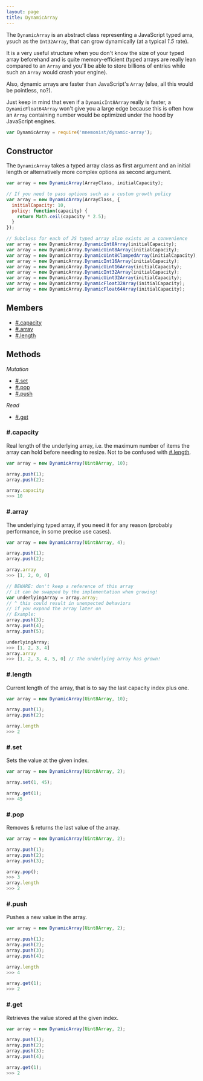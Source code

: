 ```yaml
---
layout: page
title: DynamicArray
---
```


The `DynamicArray` is an abstract class representing a JavaScript typed arra, ysuch as the `Int32Array`, that can grow dynamically (at a typical *1.5* rate).

It is a very useful structure when you don't know the size of your typed array beforehand and is quite memory-efficient (typed arrays are really lean compared to an `Array` and you'll be able to store billions of entries while such an `Array` would crash your engine).

Also, dynamic arrays are faster than JavaScript's `Array` (else, all this would be pointless, no?).

Just keep in mind that even if a `DynamicInt8Array` really is faster, a `DynamicFloat64Array` won't give you a large edge because this is often how an `Array` containing number would be optimized under the hood by JavaScript engines.

```js
var DynamicArray = require('mnemonist/dynamic-array');
```

## Constructor

The `DynamicArray` takes a typed array class as first argument and an initial length or alternatively more complex options as second argument.

```js
var array = new DynamicArray(ArrayClass, initialCapacity);

// If you need to pass options such as a custom growth policy
var array = new DynamicArray(ArrayClass, {
  initialCapacity: 10,
  policy: function(capacity) {
    return Math.ceil(capacity * 2.5);
  }
});

// Subclass for each of JS typed array also exists as a convenience
var array = new DynamicArray.DynamicInt8Array(initialCapacity);
var array = new DynamicArray.DynamicUint8Array(initialCapacity);
var array = new DynamicArray.DynamicUint8ClampedArray(initialCapacity);
var array = new DynamicArray.DynamicInt16Array(initialCapacity);
var array = new DynamicArray.DynamicUint16Array(initialCapacity);
var array = new DynamicArray.DynamicInt32Array(initialCapacity);
var array = new DynamicArray.DynamicUint32Array(initialCapacity);
var array = new DynamicArray.DynamicFloat32Array(initialCapacity);
var array = new DynamicArray.DynamicFloat64Array(initialCapacity);
```

## Members

* [#.capacity](#capacity)
* [#.array](#array)
* [#.length](#length)

## Methods

*Mutation*

* [#.set](#set)
* [#.pop](#pop)
* [#.push](#push)

*Read*

* [#.get](#get)

### #.capacity

Real length of the underlying array, i.e. the maximum number of items the array can hold before needing to resize. Not to be confused with [#.length](#length).

```js
var array = new DynamicArray(Uint8Array, 10);

array.push(1);
array.push(2);

array.capacity
>>> 10
```

### #.array

The underlying typed array, if you need it for any reason (probably performance, in some precise use cases).

```js
var array = new DynamicArray(Uint8Array, 4);

array.push(1);
array.push(2);

array.array
>>> [1, 2, 0, 0]

// BEWARE: don't keep a reference of this array
// it can be swapped by the implementation when growing!
var underlyingArray = array.array;
// ^ this could result in unexpected behaviors
// if you expand the array later on
// Example:
array.push(3);
array.push(4);
array.push(5);

underlyingArray;
>>> [1, 2, 3, 4]
array.array
>>> [1, 2, 3, 4, 5, 0] // The underlying array has grown!
```

### #.length

Current length of the array, that is to say the last capacity index plus one.

```js
var array = new DynamicArray(Uint8Array, 10);

array.push(1);
array.push(2);

array.length
>>> 2
```

### #.set

Sets the value at the given index.

```js
var array = new DynamicArray(Uint8Array, 2);

array.set(1, 45);

array.get(1);
>>> 45
```

### #.pop

Removes & returns the last value of the array.

```js
var array = new DynamicArray(Uint8Array, 2);

array.push(1);
array.push(2);
array.push(3);

array.pop();
>>> 3
array.length
>>> 2
```

### #.push

Pushes a new value in the array.

```js
var array = new DynamicArray(Uint8Array, 2);

array.push(1);
array.push(2);
array.push(3);
array.push(4);

array.length
>>> 4

array.get(1);
>>> 2
```

### #.get

Retrieves the value stored at the given index.

```js
var array = new DynamicArray(Uint8Array, 2);

array.push(1);
array.push(2);
array.push(3);
array.push(4);

array.get(1);
>>> 2
```
